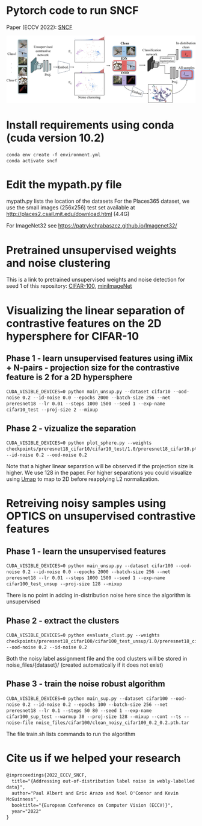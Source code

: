 
# Pytorch code to run SNCF
Paper (ECCV 2022): [SNCF](https://arxiv.org/pdf/2207.01573)

![](https://github.com/PaulAlbert31/SNCF/blob/main/SNCF.png)

# Install requirements using conda (cuda version 10.2)
```
conda env create -f environment.yml
conda activate sncf
```
# Edit the mypath.py file
mypath.py lists the location of the datasets
For the Places365 dataset, we use the small images (256x256) test set available at http://places2.csail.mit.edu/download.html (4.4G)

For ImageNet32 see https://patrykchrabaszcz.github.io/Imagenet32/

# Pretrained unsupervised weights and noise clustering
This is a link to pretrained unsupervised weights and noise detection for seed 1 of this repository: [CIFAR-100](https://drive.google.com/drive/folders/1pyCWGwAqU1cesjwqOJNb-bv3faWTACN5?usp=sharing), [miniImageNet](https://drive.google.com/drive/folders/1x74sP4rk7umEqq9E5iOqk8TaMhMV-ujN?usp=sharing)

# Visualizing the linear separation of contrastive features on the 2D hypersphere for CIFAR-10

## Phase 1 - learn unsupervised features using iMix + N-pairs - projection size for the contrastive feature is 2 for a 2D hypersphere
```
CUDA_VISIBLE_DEVICES=0 python main_unsup.py --dataset cifar10 --ood-noise 0.2 --id-noise 0.0 --epochs 2000 --batch-size 256 --net preresnet18 --lr 0.01 --steps 1000 1500 --seed 1 --exp-name cifar10_test --proj-size 2 --mixup
```


## Phase 2 - vizualize the separation
```
CUDA_VISIBLE_DEVICES=0 python plot_sphere.py --weights checkpoints/preresnet18_cifar10/cifar10_test/1.0/preresnet18_cifar10.pth.tar --id-noise 0.2 --ood-noise 0.2
```
Note that a higher linear separation will be observed if the projection size is higher. We use 128 in the paper.
For higher separations you could visualize using [Umap](umap-learn.readthedocs.io) to map to 2D before reapplying L2 normalization.

# Retreiving noisy samples using OPTICS on unsupervised contrastive features
## Phase 1 - learn the unsupervised features
```
CUDA_VISIBLE_DEVICES=0 python main_unsup.py --dataset cifar100 --ood-noise 0.2 --id-noise 0.0 --epochs 2000 --batch-size 256 --net preresnet18 --lr 0.01 --steps 1000 1500 --seed 1 --exp-name cifar100_test_unsup --proj-size 128 --mixup
```
There is no point in adding in-distribution noise here since the algorithm is unsupervised

## Phase 2 - extract the clusters
```
CUDA_VISIBLE_DEVICES=0 python evaluate_clust.py --weights checkpoints/preresnet18_cifar100/cifar100_test_unsup/1.0/preresnet18_cifar100.pth.tar --ood-noise 0.2 --id-noise 0.2
```
Both the noisy label assignment file and the ood clusters will be stored in noise_files/{dataset}/ (created automatically if it does not exist)

## Phase 3 - train the noise robust algorithm
```
CUDA_VISIBLE_DEVICES=0 python main_sup.py --dataset cifar100 --ood-noise 0.2 --id-noise 0.2 --epochs 100 --batch-size 256 --net preresnet18 --lr 0.1 --steps 50 80 --seed 1 --exp-name cifar100_sup_test --warmup 30 --proj-size 128 --mixup --cont --ts --noise-file noise_files/cifar100/clean_noisy_cifar100_0.2_0.2.pth.tar
```

The file train.sh lists commands to run the algorithm

# Cite us if we helped your research
```
@inproceedings{2022_ECCV_SNCF,
  title="{Addressing out-of-distribution label noise in webly-labelled data}",
  author="Paul Albert and Eric Arazo and Noel O'Connor and Kevin McGuinness",
  booktitle="{European Conference on Computer Vision (ECCV)}",
  year="2022"
}
```